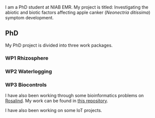 I am a PhD student at NIAB EMR. My project is titled: Investigating the abiotic and biotic factors affecting apple canker (_Neonectria ditissima_) symptom development.

## PhD
My PhD project is divided into three work packages.

### WP1 Rhizosphere

### WP2 Waterlogging

### WP3 Biocontrols


I have also been working through some bioinformatics problems on [Rosalind](http://rosalind.info/about/). My work can be found in [this repository](rosalind).

I have also been working on some IoT projects.
